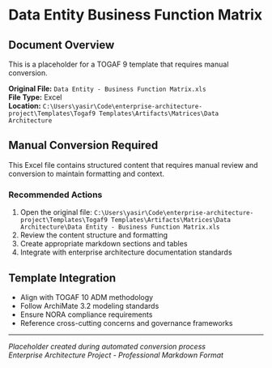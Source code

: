 # Data Entity Business Function Matrix

## Document Overview
This is a placeholder for a TOGAF 9 template that requires manual conversion.

**Original File:** `Data Entity - Business Function Matrix.xls`  
**File Type:** Excel  
**Location:** `C:\Users\yasir\Code\enterprise-architecture-project\Templates\Togaf9 Templates\Artifacts\Matrices\Data Architecture`

## Manual Conversion Required
This Excel file contains structured content that requires manual review and conversion to maintain formatting and context.

### Recommended Actions
1. Open the original file: `C:\Users\yasir\Code\enterprise-architecture-project\Templates\Togaf9 Templates\Artifacts\Matrices\Data Architecture\Data Entity - Business Function Matrix.xls`
2. Review the content structure and formatting
3. Create appropriate markdown sections and tables
4. Integrate with enterprise architecture documentation standards

## Template Integration
- Align with TOGAF 10 ADM methodology
- Follow ArchiMate 3.2 modeling standards  
- Ensure NORA compliance requirements
- Reference cross-cutting concerns and governance frameworks

---
*Placeholder created during automated conversion process*  
*Enterprise Architecture Project - Professional Markdown Format*
